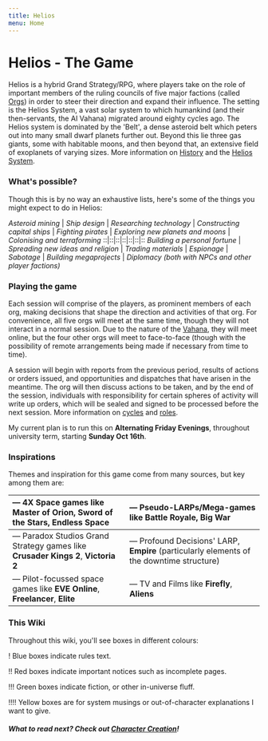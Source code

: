 ```yaml
---
title: Helios
menu: Home
---
```


# Helios - The Game

Helios is a hybrid Grand Strategy/RPG, where players take on the role of important members of the ruling councils of five major factions (called [Orgs](/orgs)) in order to steer their direction and expand their influence. The setting is the Helios System, a vast solar system to which humankind (and their then-servants, the AI Vahana) migrated around eighty cycles ago. The Helios system is dominated by the 'Belt', a dense asteroid belt which peters out into many small dwarf planets further out. Beyond this lie three gas giants, some with habitable moons, and then beyond that, an extensive field of exoplanets of varying sizes. More information on [History](/history) and the [Helios System](/planets).

### What's possible?

Though this is by no way an exhaustive lists, here's some of the things you might expect to do in Helios:

_Asteroid mining_ | _Ship design_ | _Researching technology_ | _Constructing capital ships_ | _Fighting pirates_ | _Exploring new planets and moons_ | _Colonising and terraforming_
::|::|::|::|::|::|::
_Building a personal fortune_ | _Spreading new ideas and religion_ | _Trading materials_ | _Espionage_ | _Sabotage_ | _Building megaprojects_ | _Diplomacy (both with NPCs and other player factions)_

### Playing the game

Each session will comprise of the players, as prominent members of each org, making decisions that shape the direction and activities of that org. For convenience, all five orgs will meet at the same time, though they will not interact in a normal session. Due to the nature of the [Vahana](/orgs/vahana), they will meet online, but the four other orgs will meet to face-to-face (though with the possibility of remote arrangements being made if necessary from time to time).

A session will begin with reports from the previous period, results of actions or orders issued, and opportunities and dispatches that have arisen in the meantime. The org will then discuss actions to be taken, and by the end of the session, individuals with responsibility for certain spheres of activity will write up orders, which will be sealed and signed to be processed before the next session. More information on [cycles](/time) and [roles](/orgs/roles-within-an-org/).

My current plan is to run this on **Alternating Friday Evenings**, throughout university term, starting **Sunday Oct 16th**.

### Inspirations

Themes and inspiration for this game come from many sources, but key among them are:

| — 4X Space games like **Master of Orion**, **Sword of the Stars**, **Endless Space** | — Pseudo-LARPs/Mega-games like **Battle Royale**, **Big War** |
|:-|:-|
| — Paradox Studios Grand Strategy games like **Crusader Kings 2**, **Victoria 2** | — Profound Decisions' LARP, **Empire** (particularly elements of the downtime structure) |
| — Pilot-focussed space games like **EVE Online**, **Freelancer**, **Elite** | — TV and Films like **Firefly**, **Aliens** |

### This Wiki

Throughout this wiki, you'll see boxes in different colours:

! Blue boxes indicate rules text.

!! Red boxes indicate important notices such as incomplete pages.

!!! Green boxes indicate fiction, or other in-universe fluff.

!!!! Yellow boxes are for system musings or out-of-character explanations I want to give.

##### What to read next? Check out [Character Creation](/character-creation)!
